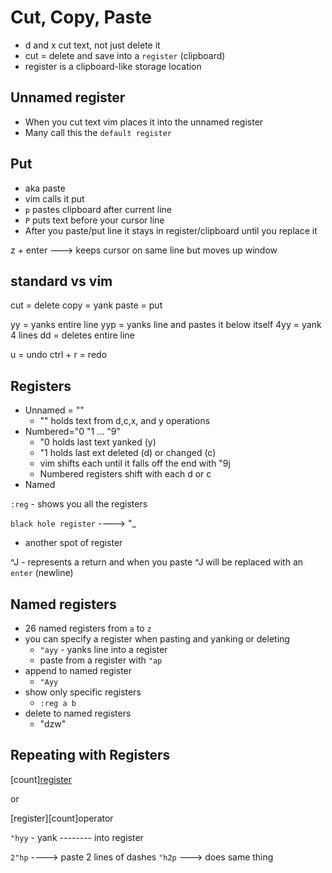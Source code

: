 # Cut, Copy, Paste
* d and x cut text, not just delete it
* cut = delete and save into a `register` (clipboard)
* register is a clipboard-like storage location

## Unnamed register
* When you cut text vim places it into the unnamed register
* Many call this the `default register`

## Put
* aka paste
* vim calls it put
* `p` pastes clipboard after current line
* `P` puts text before your cursor line
* After you paste/put line it stays in register/clipboard until you replace it

z + enter ---> keeps cursor on same line but moves up window

## standard vs vim
cut = delete
copy = yank
paste = put

yy = yanks entire line
    yyp = yanks line and pastes it below itself
    4yy = yank 4 lines
dd = deletes entire line

u = undo
ctrl + r = redo

## Registers
* Unnamed = ""
    - "" holds text from d,c,x, and y operations
* Numbered="0 "1 ... "9"
    - "0 holds last text yanked (y)
    - "1 holds last ext deleted (d) or changed (c)
    - vim shifts each until it falls off the end with "9j
    - Numbered registers shift with each d or c
* Named

`:reg` - shows you all the registers

`black hole register` ----> "_
* another spot of register

^J - represents a return and when you paste ^J will be replaced with an `enter` (newline)

## Named registers
* 26 named registers from `a` to `z`
* you can specify a register when pasting and yanking or deleting
    - `"ayy` - yanks line into a register
    - paste from a register with `"ap`
* append to named register
    - `"Ayy`
* show only specific registers
    - `:reg a b`
* delete to named registers
    - "dzw"

## Repeating with Registers
[count][register](operator)

or

[register][count]operator


`"hyy` - yank -------- into register



`2"hp` ----> paste 2 lines of dashes
`"h2p` ---> does same thing
